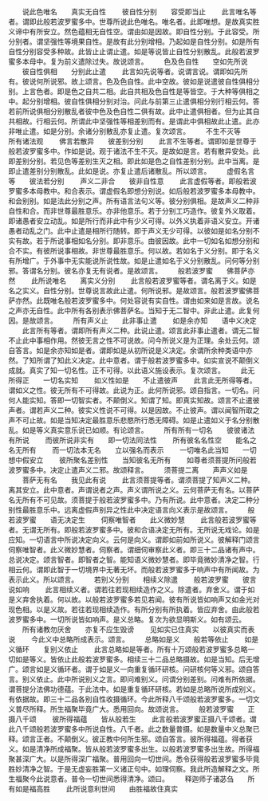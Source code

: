 <!-- { "loadSidebar": true } -->
　　说此色唯名　　真实无自性
　　彼自性分别　　容受即当止
　　此言唯名等者。谓即此般若波罗蜜多中。世尊所说此色唯名。唯名者。此即唯想。是故真实胜义谛中有所安立。然色蕴相无自性空。谓由如是因故。即自性分别。于此容受。所分别者。谓坚强性等境果自性。是故有此分别增相。乃起如是自性分别。如是所有自性分别容受多种故。此皆止止谓止遣。如是等说皆止自性分别散乱。此般若波罗蜜多本母中。复为前义遣除过失。故说颂言。
　　色及色自性　　空如先所说
　　彼自性俱相　　分别此止遣
　　此言如先说等者。说谓言说。谓即如先所有。彼说何所说邪。故上颂言。色及色自性。此中空故。彼如是说遣彼自性俱相分别。上言色者。即是色之自共二相。此自共相及色自性是等皆空。于大种等俱相之中。起分别增相。彼自性俱相分别对治。问此与前第三止遣俱相分别行相云何。答若前所说俱相分别散乱者彼中色及色自性二俱有故。此中止遣俱相者。但为止其自共相故。行相云何。所谓此中坚强性等相差别而有。是谓此中俱相故此止遣。此亦非唯止遣。如是分别。余诸分别散乱亦复止遣。复次颂言。
　　不生不灭等　　所有诸法观
　　佛言若散异　　彼差别分别
　　此言不生等者。谓即如是世尊于般若波罗蜜多中。作如是说。观于诸法不生不灭。是故如是言。若有散异安处。此即差别分别。若见色等差别生灭之相。即此如是色之自性差别分别。此中当离。是即止遣差别分别散乱。此如是说。亦复止遣后诸散乱。所以颂言。
　　虚假名言等　　彼法若分别
　　声义二非合　　彼非自性意
　　此言虚假等者。即般若波罗蜜多本母教中。和合表示。谓虚假名即想分别说。如后般若波罗蜜多本母教中。和会别别。如是法此分别之声。所有语言法句义等。彼分别俱相。是故声义二种非自性和合。而非世尊最胜意乐。亦非他意乐。若于分别工巧造作。彼复外义取着。即诸愚者安立动乱。如是所行而非此中有少义可得。以外义执着非语义安立。开诸愚者动乱之门。此中止遣是相所行随转。即于声义无少可得。以彼如是如名分别不实有故。若于所说事相如名分别。即非意乐。由彼因故。此中一切如名如想分别和合不实。有彼所说事相故。非世尊最胜意乐。何以故。若如名于义分别。即于名义有所增广。于外事中无实能说所说性故。如是止遣如名于义分别散乱。问何等分别邪。答谓名分别。彼名亦复无有说者。是故颂言。
　　般若波罗蜜　　佛菩萨亦然
　　此所说唯名　　离实义分别
　　此言般若波罗蜜等者。谓名离于义。如是名之实义。自性分别。世尊说言故此止遣。何所说邪。是故颂言。般若波罗蜜佛菩萨亦然。此既唯名般若波罗蜜多中。何处容说有实自性。谓由如来如是言故。说名之声亦无自性。此中所有各别表示佛菩萨名。当知于无二智中。非此止遣。此复何因。是故颂言。
　　所有声义止　　此非事止遣
　　如是余亦知　　语中义决定
　　此言所有等者。谓即所有声义二种。此说止遣。颂言此非事止遣者。谓无二智不止此中事相作用。然彼无言之性不可说故。问今所说义是为正理。余处云何。颂自答言。如是余亦知如是者。谓即如是从初所说是义决定。余谓所余种类语中亦然。了知所谓了知此义决定。此中意者。谓于般若波罗蜜多中。如实宣说不颠倒义成就。真实了知一切名性。正不可得。以此语义施设表示。复次颂言。
　　此无所得正　　一切名实知
　　如义性如是　　不止遣彼声
　　此言此无所得等者。谓如义之性。彼无所有不可得故。此说为正。此何所说邪。颂自指言。一切名。问何人能实知。答即一切智实者。不颠倒义。知谓了知。即真实知故。颂言不止遣彼声者。谓若声义二种。彼实义性说不可得。以是因故。不止彼声。谓以闻智所取之声不可止故。如是当知决定最胜意乐悲愍所行悉无障碍。如是止遣如义于名分别散乱。如是等义真实意乐说已如顺。有论颂言。
　　所有所有一切名　　彼彼诸法有所说
　　而彼所说非实有　　即一切法同法性
　　所有彼名名性空　　能名之名无所有
　　而一切法本无名　　立以强名而表示
　　一切唯名此当知　　一切想中假安立
　　彼所聚名差别性　　当知彼名无所有
　　如尊者须菩提所问般若波罗蜜多中。决定止遣声义二邪。故颂释言。
　　须菩提二离　　声声义如是
　　菩萨无有名　　我见此有说
　　此言须菩提等者。谓须菩提了知声义二种。离其安立。此中意者。声谓说者之声。声义谓所说之义。云何菩萨无有名。以菩萨名无所有不可见故。须菩提于般若波罗蜜多中。乃有所说。此中意者。决定二种分别性最胜意乐中。远离虚假声别异之性此中决定语言向义表示是故颂言。
　　般若波罗蜜　　语无决定生
　　伺察唯智者　　此义微妙慧
　　此言般若波罗蜜等者。无谓无所有。即般若波罗蜜多中。彼和合语决定无所有。无所说无戏论。如是应知。一切语言中所说决定向义。云何是向义。谓即如前如所说义。彼解释门颂言伺察唯智者。此义微妙慧者。伺察者。谓细伺审察此义者。即三十二品诸有声中。总说决定。颂言智者。即智者之智。能知语义微妙慧者。即毕竟微妙清净之智。行相云何。谓即此智于一切境界中无著无坏。而般若波罗蜜多于响声中有所闻故。为表示此义。所以颂言。
　　若别义分别　　相续义除遣
　　般若波罗蜜　　彼言说如响
　　此言相续义者。谓若往若现相续造作之义。除遣者。弃舍义。谓于如是义弃舍执着。何以故。以般若波罗蜜多若见若闻。彼有所说皆如响声又如金光对现色相。以是义故。若往若现相续造作。有所分别有所执着。皆应弃舍。由此般若波罗蜜多中。一切所说皆如响声。是义总略。复次为欲显明斯义。如有颂云。
　　所有诸教勿厌舍　　亦复不应生毁谤
　　见如实已住真实　　以彼真实而表说
　　今此义中总略所成表示。颂言。
　　总略如是义　　般若等依止
　　如是义循环　　复别义依止
　　此言总略如是等者。所有十万颂般若波罗蜜多总略一切如是等义。皆依止此般若波罗蜜多。相续三十二品总略摄故。如是当知。后无增广。颂言如是义循环者。谓于如是义一向重复循环研核。问研核何等义邪。颂自答言。别义依止。此中所说别义之言。即问难别义。问谓分别差别。问难有所依据。谓菩提分法佛功德蕴。于此法中。如是重复循环研核。若如是总略所说所成别义。有依据故。即三十二品各别自性收摄循环。今此所释八千颂般若波罗蜜多。一切文义普尽所释。所生福聚毕竟广大。悉用回向。故颂说言。
　　般若波罗蜜　　正摄八千颂
　　彼所得福蕴　　皆从般若生
　　此言般若波罗蜜正摄八千颂者。谓此八千颂般若波罗蜜多中所说自性。八千者。此之数量普摄。如是数量中义总聚已释。颂言正者。不颠倒义。彼正教中何所生邪。颂自答言。彼所得福蕴。得者获义。如是清净所成福聚。皆从般若波罗蜜多出生。以般若波罗蜜多出生故。所得福聚甚深广大。以是所得深广福聚。普用回向一切世间。悉令获得般若波罗蜜多毕竟胜妙清净之智。于是无虚妄胜第一义诸正句中。如理伺察。我此所造解释之文。所生福聚今此说意者。普令一切世间悉得清净。颂曰。
　　释迦师子诸苾刍　　所有如是福高胜
　　此所说意利世间　　由胜福故住真实

 
